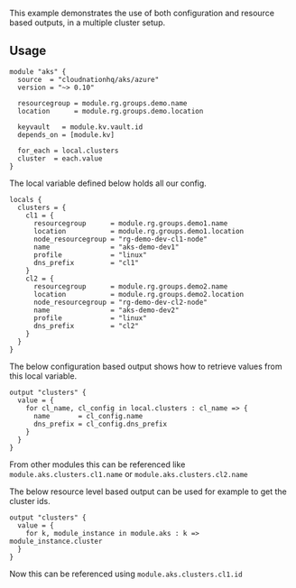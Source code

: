 This example demonstrates the use of both configuration and resource based outputs, in a multiple cluster setup.

## Usage

```hcl
module "aks" {
  source  = "cloudnationhq/aks/azure"
  version = "~> 0.10"

  resourcegroup = module.rg.groups.demo.name
  location      = module.rg.groups.demo.location

  keyvault   = module.kv.vault.id
  depends_on = [module.kv]

  for_each = local.clusters
  cluster  = each.value
}
```

The local variable defined below holds all our config.

```hcl
locals {
  clusters = {
    cl1 = {
      resourcegroup      = module.rg.groups.demo1.name
      location           = module.rg.groups.demo1.location
      node_resourcegroup = "rg-demo-dev-cl1-node"
      name               = "aks-demo-dev1"
      profile            = "linux"
      dns_prefix         = "cl1"
    }
    cl2 = {
      resourcegroup      = module.rg.groups.demo2.name
      location           = module.rg.groups.demo2.location
      node_resourcegroup = "rg-demo-dev-cl2-node"
      name               = "aks-demo-dev2"
      profile            = "linux"
      dns_prefix         = "cl2"
    }
  }
}
```

The below configuration based output shows how to retrieve values from this local variable.

```hcl
output "clusters" {
  value = {
    for cl_name, cl_config in local.clusters : cl_name => {
      name       = cl_config.name
      dns_prefix = cl_config.dns_prefix
    }
  }
}
```

From other modules this can be referenced like `module.aks.clusters.cl1.name` or `module.aks.clusters.cl2.name`

The below resource level based output can be used for example to get the cluster ids.

```hcl
output "clusters" {
  value = {
    for k, module_instance in module.aks : k => module_instance.cluster
  }
}
```

Now this can be referenced using `module.aks.clusters.cl1.id`
